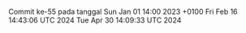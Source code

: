 Commit ke-55 pada tanggal Sun Jan 01 14:00 2023 +0100
Fri Feb 16 14:43:06 UTC 2024
Tue Apr 30 14:09:33 UTC 2024
